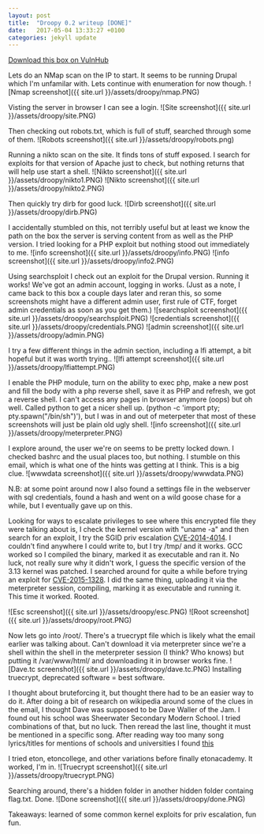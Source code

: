 ```yaml
---
layout: post
title:  "Droopy 0.2 writeup [DONE]"
date:   2017-05-04 13:33:27 +0100
categories: jekyll update
---
```


[Download this box on VulnHub](https://www.vulnhub.com/entry/droopy-v02,143/)

Lets do an NMap scan on the IP to start. It seems to be running Drupal which I'm unfamilar with. Lets continue with enumeration for now though.
![Nmap screenshot]({{ site.url }}/assets/droopy/nmap.PNG)

Visting the server in browser I can see a login.
![Site screenshot]({{ site.url }}/assets/droopy/site.PNG)

Then checking out robots.txt, which is full of stuff, searched through some of them.
![Robots screenshot]({{ site.url }}/assets/droopy/robots.png)

Running a nikto scan on the site. It finds tons of stuff exposed. I search for exploits for that version of Apache just to check, but nothing returns that will help use start a shell.
![Nikto screenshot]({{ site.url }}/assets/droopy/nikto1.PNG)
![Nikto screenshot]({{ site.url }}/assets/droopy/nikto2.PNG)

Then quickly try dirb for good luck.
![Dirb screenshot]({{ site.url }}/assets/droopy/dirb.PNG)

I accidentally stumbled on this, not terribly useful but at least we know the path on the box the server is serving content from as well as the PHP version. I tried looking for a PHP exploit but nothing stood out immediately to me. 
![info screenshot]({{ site.url }}/assets/droopy/info.PNG)
![info screenshot]({{ site.url }}/assets/droopy/info2.PNG)


Using searchsploit I check out an exploit for the Drupal version. Running it works! We've got an admin account, logging in works. (Just as a note, I came back to this box a couple days later and reran this, so some screenshots might have a different admin user, first rule of CTF, forget admin credentials as soon as you get them.)
![searchsploit screenshot]({{ site.url }}/assets/droopy/searchsploit.PNG)
![credentials screenshot]({{ site.url }}/assets/droopy/credentials.PNG)
![admin screenshot]({{ site.url }}/assets/droopy/admin.PNG)

I try a few different things in the admin section, including a lfi attempt, a bit hopeful but it was worth trying..
![lfi attempt  screenshot]({{ site.url }}/assets/droopy/lfiattempt.PNG)

I enable the PHP module, turn on the ability to exec php, make a new post and fill the body with a php reverse shell, save it as PHP and refresh, we got a reverse shell. I can't access any pages in browser anymore (oops) but oh well. Called python to get a nicer shell up. (python -c 'import pty; pty.spawn("/bin/sh")'), but I was in and out of meterpeter that most of these screenshots will just be plain old  ugly shell.
![info screenshot]({{ site.url }}/assets/droopy/meterpreter.PNG)

I explore around, the user we're on seems to be pretty locked down. I checked bashrc and the usual places too, but nothing. I stumble on this email, which is what one of the hints was getting at I think. This is a big clue.
![wwwdata screenshot]({{ site.url }}/assets/droopy/wwwdata.PNG)

N.B: at some point around now I  also found a settings file in the webserver with sql credentials, found a hash and went on a wild goose chase for a while, but I eventually gave up on this.

Looking for ways to escalate privileges to see where this encrypted file they were talking about is, I check the kernel version with "uname -a" and then search for an exploit, I try the SGID priv escalation [CVE-2014-4014](https://www.exploit-db.com/exploits/33824/). I couldn't find anywhere I could write to, but I try /tmp/ and it works. GCC worked so I compiled the binary, marked it as executable and ran it. No luck, not really sure why it didn't work, I guess the specific version of the 3.13 kernel was patched.  I searched around for quite a while before trying an exploit for [CVE-2015-1328](https://www.exploit-db.com/exploits/37292/). I did the same thing, uploading it via the meterpreter session, compiling, marking it as executable and running it. This time it worked. Rooted.

![Esc screenshot]({{ site.url }}/assets/droopy/esc.PNG)
![Root screenshot]({{ site.url }}/assets/droopy/root.PNG)

Now lets go into /root/. There's a truecrypt file which is likely what the email earlier was talking about. Can't download it via meterpreter since we're a shell within the shell in the meterpreter session (I think? Who knows) but putting it /var/www/html/ and downloading it in browser works fine.
![Dave.tc screenshot]({{ site.url }}/assets/droopy/dave.tc.PNG)
Installing truecrypt, deprecated software = best software.

I thought about bruteforcing it, but thought there had to be an easier way to do it. After doing a bit of research on wikipedia around some of the clues in the email, I thought Dave was supposed to be Dave Waller of the Jam. I found out his school was Sheerwater Secondary Modern School. I tried combinations of that, but no luck. Then reread the last line, thought it must be mentioned in a specific song. After reading way too many song lyrics/titles for mentions of schools and universities I found [this](https://en.wikipedia.org/wiki/The_Eton_Rifles)

I tried eton, etoncollege, and other variations before finally etonacademy. It worked, I'm in.
![Truecrypt screenshot]({{ site.url }}/assets/droopy/truecrypt.PNG)

Searching around, there's a hidden folder in another hidden folder containg flag.txt. Done.
![Done screenshot]({{ site.url }}/assets/droopy/done.PNG)

Takeaways: learned of some common kernel exploits for priv escalation, fun fun.

